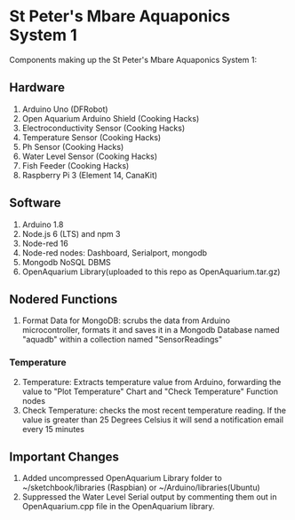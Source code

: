 # St Peter's Mbare Aquaponics System 1

Components making up the St Peter's Mbare Aquaponics System 1:

## Hardware
1. Arduino Uno (DFRobot)
2. Open Aquarium Arduino Shield (Cooking Hacks)
3. Electroconductivity Sensor (Cooking Hacks)
4. Temperature Sensor (Cooking Hacks)
5. Ph Sensor (Cooking Hacks)
6. Water Level Sensor (Cooking Hacks)
7. Fish Feeder (Cooking Hacks)
8. Raspberry Pi 3 (Element 14, CanaKit)

## Software
1. Arduino 1.8
2. Node.js 6 (LTS) and npm 3
3. Node-red 16
4. Node-red nodes: Dashboard, Serialport, mongodb
5. Mongodb NoSQL DBMS
6. OpenAquarium Library(uploaded to this repo as OpenAquarium.tar.gz)

## Nodered Functions
1. Format Data for MongoDB: scrubs the data from Arduino microcontroller, formats it and saves it in a Mongodb Database named "aquadb" within a collection named "SensorReadings"

### Temperature

2. Temperature: Extracts temperature value from Arduino, forwarding the value to "Plot Temperature" Chart and "Check Temperature" Function nodes
3. Check Temperature: checks the most recent temperature reading. If the value is greater than 25 Degrees Celsius it will send a notification email every 15 minutes

## Important Changes
1. Added uncompressed OpenAquarium Library folder to ~/sketchbook/libraries (Raspbian) or ~/Arduino/libraries(Ubuntu) 
2. Suppressed the Water Level Serial output by commenting them out in OpenAquarium.cpp file in the OpenAquarium library.

